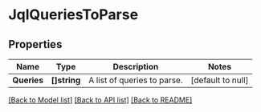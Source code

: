 # JqlQueriesToParse

## Properties
Name | Type | Description | Notes
------------ | ------------- | ------------- | -------------
**Queries** | **[]string** | A list of queries to parse. | [default to null]

[[Back to Model list]](../README.md#documentation-for-models) [[Back to API list]](../README.md#documentation-for-api-endpoints) [[Back to README]](../README.md)


